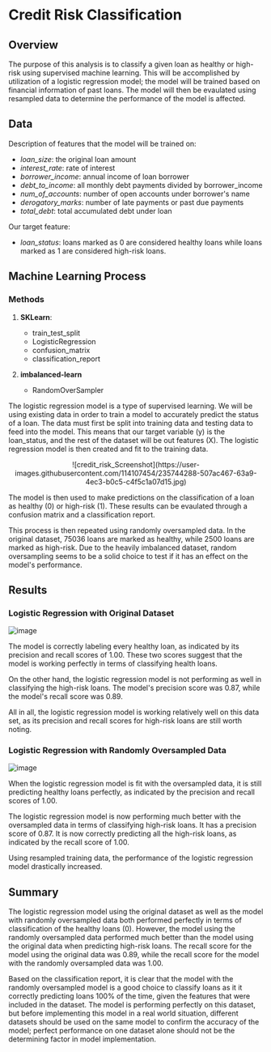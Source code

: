 # Credit Risk Classification

## Overview
The purpose of this analysis is to classify a given loan as healthy or high-risk using supervised machine learning. This will be accomplished by utilization of a logistic regression model; the model will be trained based on financial information of past loans. The model will then be evaulated using resampled data to determine the performance of the model is affected. 

## Data
Description of features that the model will be trained on:
* _loan_size_: the original loan amount
* _interest_rate_: rate of interest 
* _borrower_income_: annual income of loan borrower
* _debt_to_income_: all monthly debt payments divided by borrower_income
* _num_of_accounts_: number of open accounts under borrower's name
* _derogatory_marks_: number of late payments or past due payments
* _total_debt_: total accumulated debt under loan

Our target feature:
* _loan_status_: loans marked as 0 are considered healthy loans while loans marked as 1 are considered high-risk loans.

## Machine Learning Process
### Methods
1. **SKLearn**: 
    * train_test_split
    * LogisticRegression
    * confusion_matrix
    * classification_report

2. **imbalanced-learn**
    * RandomOverSampler

The logistic regression model is a type of supervised learning. We will be using existing data in order to train a model to accurately predict the status of a loan. The data must first be split into training data and testing data to feed into the model. This means that our target variable (y) is the loan_status, and the rest of the dataset will be out features (X). The logistic regression model is then created and fit to the training data.
<p align ="center">
![credit_risk_Screenshot](https://user-images.githubusercontent.com/114107454/235744288-507ac467-63a9-4ec3-b0c5-c4f5c1a07d15.jpg)
</p>

The model is then used to make predictions on the classification of a loan as healthy (0) or high-risk (1). These results can be evaulated through a confusion matrix and a classification report. 

This process is then repeated using randomly oversampled data. In the original dataset, 75036 loans are marked as healthy, while 2500 loans are marked as high-risk. Due to the heavily imbalanced dataset, random oversampling seems to be a solid choice to test if it has an effect on the model's performance.


## Results
### Logistic Regression with Original Dataset
![image](https://user-images.githubusercontent.com/114107454/235751252-cf808db9-d5a0-43bc-9b42-9d14b16b0e17.png)

The model is correctly labeling every healthy loan, as indicated by its precision and recall scores of 1.00. These two scores suggest that the model is working perfectly in terms of classifying health loans. 

On the other hand, the logistic regression model is not performing as well in classifying the high-risk loans. The model's precision score was 0.87, while the model's recall score was 0.89. 

All in all, the logistic regression model is working relatively well on this data set, as its precision and recall scores for high-risk loans are still worth noting.

### Logistic Regression with Randomly Oversampled Data
![image](https://user-images.githubusercontent.com/114107454/235751159-8a19c164-ab84-43cc-b8e2-ef2682a4cbf8.png)

When the logistic regression model is fit with the oversampled data, it is still predicting healthy loans perfectly, as indicated by the precision and recall scores of 1.00. 

The logistic regression model is now performing much better with the oversampled data in terms of classifying high-risk loans. It has a precision score of 0.87. It is now correctly predicting all the high-risk loans, as indicated by the recall score of 1.00.

Using resampled training data, the performance of the logistic regression model drastically increased.

## Summary
The logistic regression model using the original dataset as well as the model with randomly oversampled data both performed perfectly in terms of classification of the healthy loans (0). However, the model using the randomly oversampled data performed much better than the model using the original data when predicting high-risk loans. 
The recall score for the model using the original data was 0.89, while the recall score for the model with the randomly oversampled data was 1.00. 

Based on the classification report, it is clear that the model with the randomly oversampled model is a good choice to classify loans as it it correctly predicting loans 100% of the time, given the features that were included in the dataset. The model is performing perfectly on this dataset, but before implementing this model in a real world situation, different datasets should be used on the same model to confirm the accuracy of the model; perfect performance on one dataset alone should not be the determining factor in model implementation.
